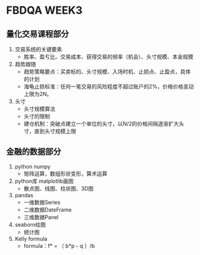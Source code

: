 # FBDQA WEEK3
## 量化交易课程部分
1. 交易系统的关键要素
    - 胜率、盈亏比、交易成本、获得交易的频率（机会）、头寸规模、本金规模
2. 趋势跟随
    - 趋势策略要点：买卖标的、头寸规模、入场时机、止损点、止盈点，具体的计划
    - 海龟止损标准：任何一笔交易的风险程度不超过账户的2%，价格价格变动上限为2N。
3. 头寸
    - 头寸规模算法
    - 头寸的限制
    - 建仓机制：突破点建立一个单位的头寸，以N/2的价格间隔逐渐扩大头寸，直到头寸规模上限
## 金融的数据部分
1. python numpy
    - 矩阵运算，数组形状变形，算术运算
2. python库 matplotlib画图
    - 散点图、线图、柱状图、3D图
3. pandas
    - 一维数据Series
    - 二维数据DateFrame
    - 三维数据Panel
4. seaborn绘图
    - 统计图
5. Kelly formula
    - formula：f* = （ b*p - q ）/b
